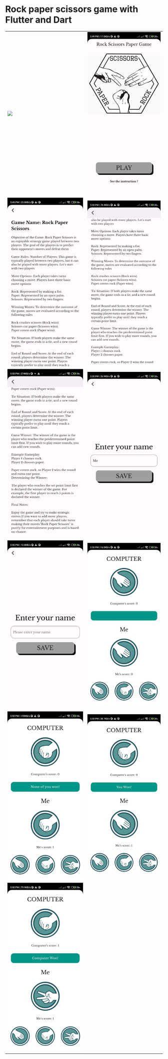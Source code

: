 # Rock paper scissors game with Flutter and Dart
<table>
  <tr>
    <td><img src='https://github.com/mrkzqsmv/Rock-paper-scissors-game-with-Flutter-and-Dart/blob/main/app_screens/WhatsApp-Video-2023-10-01-at-557.gif'></td>
    <td><img src='https://github.com/mrkzqsmv/Rock-paper-scissors-game-with-Flutter-and-Dart/blob/main/app_screens/WhatsApp%20Image%202023-10-01%20at%205.59.36%20PM.jpeg'></td>
  </tr>
  <tr>
    <td><img src='https://github.com/mrkzqsmv/Rock-paper-scissors-game-with-Flutter-and-Dart/blob/main/app_screens/WhatsApp%20Image%202023-10-01%20at%205.59.36%20PM%20(1).jpeg'></td>
     <td><img src='https://github.com/mrkzqsmv/Rock-paper-scissors-game-with-Flutter-and-Dart/blob/main/app_screens/WhatsApp%20Image%202023-10-01%20at%205.59.36%20PM%20(2).jpeg'></td>
  </tr>
  <tr>
    <td><img src='https://github.com/mrkzqsmv/Rock-paper-scissors-game-with-Flutter-and-Dart/blob/main/app_screens/WhatsApp%20Image%202023-10-01%20at%205.59.35%20PM.jpeg'></td>
    <td><img src='https://github.com/mrkzqsmv/Rock-paper-scissors-game-with-Flutter-and-Dart/blob/main/app_screens/WhatsApp%20Image%202023-10-01%20at%205.59.35%20PM%20(2).jpeg'></td>
  </tr>
  <tr>
    <td><img src='https://github.com/mrkzqsmv/Rock-paper-scissors-game-with-Flutter-and-Dart/blob/main/app_screens/WhatsApp%20Image%202023-10-01%20at%205.59.35%20PM%20(1).jpeg'></td>
    <td><img src='https://github.com/mrkzqsmv/Rock-paper-scissors-game-with-Flutter-and-Dart/blob/main/app_screens/WhatsApp%20Image%202023-10-01%20at%205.59.34%20PM.jpeg'></td>
  </tr>
  <tr>
    <td><img src='https://github.com/mrkzqsmv/Rock-paper-scissors-game-with-Flutter-and-Dart/blob/main/app_screens/WhatsApp%20Image%202023-10-01%20at%205.59.34%20PM%20(2).jpeg'></td>
    <td><img src='https://github.com/mrkzqsmv/Rock-paper-scissors-game-with-Flutter-and-Dart/blob/main/app_screens/WhatsApp%20Image%202023-10-01%20at%205.59.34%20PM%20(1).jpeg'></td>
  </tr>
  <tr>
    <td><img src='https://github.com/mrkzqsmv/Rock-paper-scissors-game-with-Flutter-and-Dart/blob/main/app_screens/WhatsApp%20Image%202023-10-01%20at%205.57.19%20PM.jpeg'></td>
    <td><img src=''></td>
  </tr>
</table>
